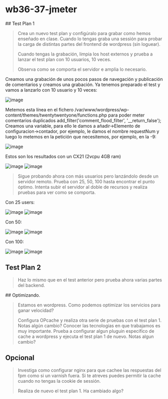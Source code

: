 # wb36-37-jmeter

## Test Plan 1
> Crea un nuevo test plan y configúralo para grabar como hemos enseñado en clase. Cuando lo tengas graba una sessión para probar la carga de distintas partes del frontend de wordpress (sin loguear).
> 
> Cuando tengas la grabación, limpia los host externos y prueba a lanzar el test plan con 10 usuarios, 10 veces.
> 
> Observa como se comporta el servidor e amplia lo necesario.

Creamos una grabación de unos pocos pasos de navegación y publicación de comentarios y creamos una grabación. Ya tenemos preparado el test y vamos a lanzarlo con 10 usuario y 10 veces:
 
 ![image](https://user-images.githubusercontent.com/65896169/131901857-901a78d4-3860-4954-9e16-1d20ed83b001.png)

Metemos esta línea en el fichero /var/www/wordpress/wp-content/themes/twentytwentyone/functions.php para poder meter comentarios duplicados 
add_filter('comment_flood_filter', '__return_false');
Creamos una variable, para ello le damos a añadir->Elemento de configuracion->contador, por ejemplo, le damos el nombre requestNum y luego lo metemos en la petición que necesitemos, por ejemplo, en la -9:

 ![image](https://user-images.githubusercontent.com/65896169/131901871-5ab1b264-ea28-4ea9-98bf-a4dc9e2ff12c.png)

Estos son los resultados con un CX21 (2vcpu 4GB ram)

 ![image](https://user-images.githubusercontent.com/65896169/131901899-d1ec33e5-5f15-4e63-b9d7-09854b3ddd3e.png)
 ![image](https://user-images.githubusercontent.com/65896169/131901933-d283cc71-1175-49c4-925b-6f8c12b2f95b.png)


> Sigue probando ahora con más usuarios pero lanzándolo desde un servidor remoto. Prueba con 25, 50, 100 hasta encontrar el punto óptimo. Intenta subir el servidor al doble de recursos y realiza pruebas para ver como se comporta.

Con 25 users:

 ![image](https://user-images.githubusercontent.com/65896169/131901990-57770f21-45f7-46f5-a389-50295edc7f12.png)
 ![image](https://user-images.githubusercontent.com/65896169/131902019-81224103-29fd-4a2b-9296-eaa6e2e72748.png)

Con 50:

 ![image](https://user-images.githubusercontent.com/65896169/131902099-865a2ff9-317e-4f5a-98b6-d23e689fd19d.png)
 ![image](https://user-images.githubusercontent.com/65896169/131902114-36062c5e-4f0e-4df2-9744-8896e7f7dbaa.png)

Con 100:

 ![image](https://user-images.githubusercontent.com/65896169/131902148-2af003b1-8957-4ac5-afe9-aab0c2b2cbdd.png)
 ![image](https://user-images.githubusercontent.com/65896169/131902163-718fa8fb-335e-4a9b-bfca-7ebfac286599.png)



## Test Plan 2
> Haz lo mismo que en el test anterior pero prueba ahora varias partes del backend.

## Optimizando.
> Estamos en wordpress. Como podemos optimizar los servicios para ganar velocidad?
> 
> Configura OPcache y realiza otra serie de pruebas con el test plan 1. Notas algún cambio?
> Conocer las tecnologias en que trabajamos es muy importante. Prueba a configurar algun pluguin específico de cache a wordpress y ejecuta el test plan 1 de nuevo. Notas algun cambio?

## Opcional
> Investiga como configurar nginx para que cachee las respuestas del fpm como si un varnish fuera. Si te atreves puedes permitir la cache cuando no tengas la cookie de sessión.
> 
> Realiza de nuevo el test plan 1. Ha cambiado algo?

